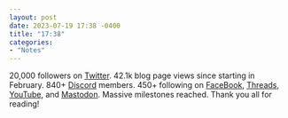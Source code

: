 ```yaml
---
layout: post
date: 2023-07-19 17:38 -0400
title: "17:38"
categories:
- "Notes"
---
```


20,000 followers on [Twitter](https://twitter.com/tacticsjournal). 42.1k blog page views since starting in February. 840+ [Discord](https://discord.gg/7fhGJAZjwB) members. 450+ following on [FaceBook](https://www.facebook.com/TacticsJournal), [Threads](https://www.threads.net/@tacticsjournal), [YouTube](https://youtube.com/@TacticsJournal), and [Mastodon](https://mas.to/@tacticsjournal). Massive milestones reached. Thank you all for reading!
